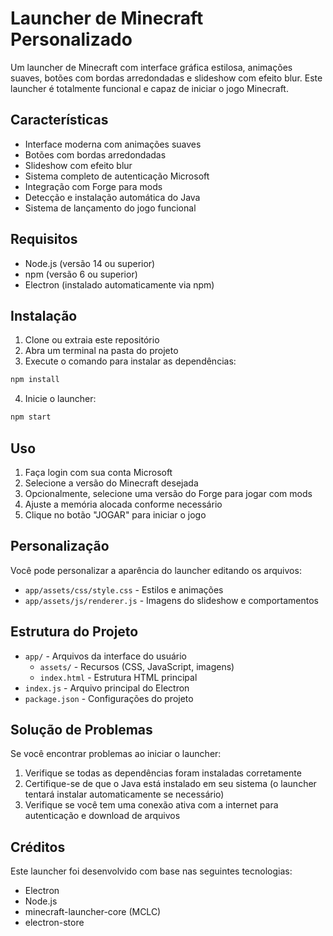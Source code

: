 # Launcher de Minecraft Personalizado

Um launcher de Minecraft com interface gráfica estilosa, animações suaves, botões com bordas arredondadas e slideshow com efeito blur. Este launcher é totalmente funcional e capaz de iniciar o jogo Minecraft.

## Características

- Interface moderna com animações suaves
- Botões com bordas arredondadas
- Slideshow com efeito blur
- Sistema completo de autenticação Microsoft
- Integração com Forge para mods
- Detecção e instalação automática do Java
- Sistema de lançamento do jogo funcional

## Requisitos

- Node.js (versão 14 ou superior)
- npm (versão 6 ou superior)
- Electron (instalado automaticamente via npm)

## Instalação

1. Clone ou extraia este repositório
2. Abra um terminal na pasta do projeto
3. Execute o comando para instalar as dependências:

```bash
npm install
```

4. Inicie o launcher:

```bash
npm start
```

## Uso

1. Faça login com sua conta Microsoft
2. Selecione a versão do Minecraft desejada
3. Opcionalmente, selecione uma versão do Forge para jogar com mods
4. Ajuste a memória alocada conforme necessário
5. Clique no botão "JOGAR" para iniciar o jogo

## Personalização

Você pode personalizar a aparência do launcher editando os arquivos:

- `app/assets/css/style.css` - Estilos e animações
- `app/assets/js/renderer.js` - Imagens do slideshow e comportamentos

## Estrutura do Projeto

- `app/` - Arquivos da interface do usuário
  - `assets/` - Recursos (CSS, JavaScript, imagens)
  - `index.html` - Estrutura HTML principal
- `index.js` - Arquivo principal do Electron
- `package.json` - Configurações do projeto

## Solução de Problemas

Se você encontrar problemas ao iniciar o launcher:

1. Verifique se todas as dependências foram instaladas corretamente
2. Certifique-se de que o Java está instalado em seu sistema (o launcher tentará instalar automaticamente se necessário)
3. Verifique se você tem uma conexão ativa com a internet para autenticação e download de arquivos

## Créditos

Este launcher foi desenvolvido com base nas seguintes tecnologias:

- Electron
- Node.js
- minecraft-launcher-core (MCLC)
- electron-store
